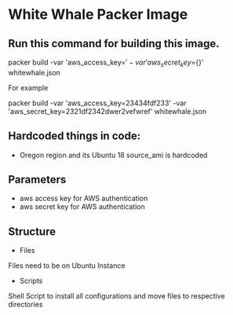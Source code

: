 # White Whale Packer Image

## Run this command for building this image.
packer build -var 'aws_access_key=${}' -var 'aws_secret_key=${}' whitewhale.json

For example

packer build -var 'aws_access_key=23434fdf233' -var 'aws_secret_key=2321df2342dwer2vefwref' whitewhale.json



## Hardcoded things in code:
 - Oregon region and its Ubuntu 18 source_ami is hardcoded

## Parameters
- aws access key for AWS authentication
- aws secret key for AWS authentication

## Structure
- Files

Files need to be on Ubuntu Instance
- Scripts

Shell Script to install all configurations and move files to respective directories
